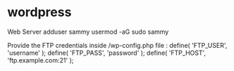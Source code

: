 # wordpress
Web Server
adduser sammy
usermod -aG sudo sammy

Provide the FTP credentials inside /wp-config.php file :
define( 'FTP_USER', 'username' );
define( 'FTP_PASS', 'password' );
define( 'FTP_HOST', 'ftp.example.com:21' );
